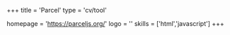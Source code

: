 +++
title = 'Parcel'
type = 'cv/tool'

homepage = 'https://parceljs.org/'
logo = ''
skills = ['html','javascript']
+++
